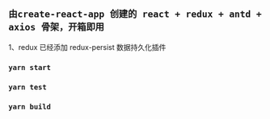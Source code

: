 ## `由create-react-app 创建的 react + redux + antd + axios 骨架，开箱即用`

1、redux 已经添加 redux-persist 数据持久化插件

### `yarn start`

### `yarn test`

### `yarn build`
